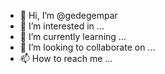 - 👋 Hi, I’m @gedegempar
- 👀 I’m interested in ...
- 🌱 I’m currently learning ...
- 💞️ I’m looking to collaborate on ...
- 📫 How to reach me ...

<!---
gedegempar/gedegempar is a ✨ special ✨ repository because its `README.md` (this file) appears on your GitHub profile.
You can click the Preview link to take a look at your changes.
--->
